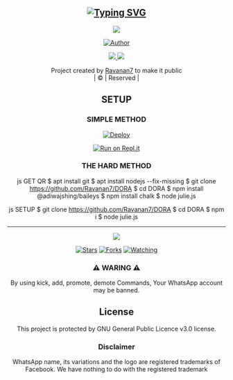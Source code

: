 <div align="center">
  <p align="center">

   
</p>


## [![Typing SVG](https://readme-typing-svg.herokuapp.com?font=Rockstar-ExtraBold&color=F33A6A&lines=WELCOME+TO+DORA+REPO;CREATED+BY+Jishnu+SIR;THIS+IS+A+USERBOT+PRIVATE+AND+PUBLIC+BOT;WITH+MORE+FEATHERS)](https://git.io/typing-svg)

 </a>
</p>


<div align="center">
  <p align="center">
<img src=https://www.linkpicture.com/q/jks.jpg>
</p>

  <p align="center">
<a href="https:"><img title="Author" src="https://img.shields.io/badge/Author--MIDHUN/Ravanan7?color=blue&style=for-the-badge&logo=whatsapp"></a>
</p>
</div>
<p align="center">
  <a href="https://instagram.com/jishnu_ks_123"><img src="https://img.shields.io/badge/Instagram-E4405F?style=for-the-badge&logo=instagram&logoColor=white"/> 
  <a href="https://wa.me/918075862144"><img src="https://img.shields.io/badge/WhatsApp-25D366?style=for-the-badge&logo=whatsapp&logoColor=white" />
</p>
</a>
<p align="center">
Project created by <a href="https://github.com/Ravanan7">Ravanan7</a> to make it public
    <br>
       | © |
        Reserved |
    <br> 
</p>

## SETUP
<div align="center"> 


  ### SIMPLE METHOD
  
[![Deploy](https://www.herokucdn.com/deploy/button.svg)](https://heroku.com/deploy?template=https://github.com/Ravanan7/APARNAMWOL-V2.git)


[![Run on Repl.it](https://repl.it/badge/github/quiec/whatsAlfa)](https://replit.com/@KalippanSer/KALIPPANSER-OR?v=1)
  

### THE HARD METHOD
js
GET QR
$ apt install git
$ apt install nodejs --fix-missing
$ git clone https://github.com/Ravanan7/DORA
$ cd DORA
$ npm install @adiwajshing/baileys
$ npm install chalk
$ node julie.js
      
js
SETUP
$ git clone https://github.com/Ravanan7/DORA
$ cd DORA
$ npm i
$ node julie.js

----

  <p align="center">
  <a href="https://github.com/Ravanan7/DORA/followers">
    
<a href="https://github.com/Ravanan7/">
<img src="https://img.shields.io/github/repo-size/cyberchekuthan/Kaztroserv1_v2?color=green&label=Repo%20total%20size&style=plastic">
<p align="center">
<a href="https://github.com/Kalippan-Midhunx3/followers"
<img title="Followers" src="https://img.shields.io/github/followers/Aj-fx?color=blue&style=flat-square"></a>
<a href="https://github.com/Ravanan7/DORA/stargazers/"><img title="Stars" src="https://img.shields.io/github/stars/Ravanan7/DORA?color=blue&style=flat-square"></a>
<a href="https://github.com/Ravanan7/DORA"><img title="Forks" src="https://img.shields.io/github/forks/Ravanan7/DORA?color=blue&style=flat-square"></a>
<a href="https://github.com/Ravanan7/DORA/watchers"><img title="Watching" src="https://img.shields.io/github/watchers/Ravanan7/DORA?label=Watchers&color=blue&style=flat-square"></a>
</p>
<div align="center">
    
### ⚠️ WARING ⚠️

By using kick, add, promote, demote Commands, Your WhatsApp account may be banned.


    


## License
This project is protected by GNU General Public Licence v3.0 license.

### Disclaimer
WhatsApp name, its variations and the logo are registered trademarks of Facebook. We have nothing to do with the registered trademark
